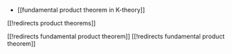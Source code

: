 
* [[fundamental product theorem in K-theory]]

[[!redirects product theorems]]

[[!redirects fundamental product theorem]]
[[!redirects fundamental product theorem]]